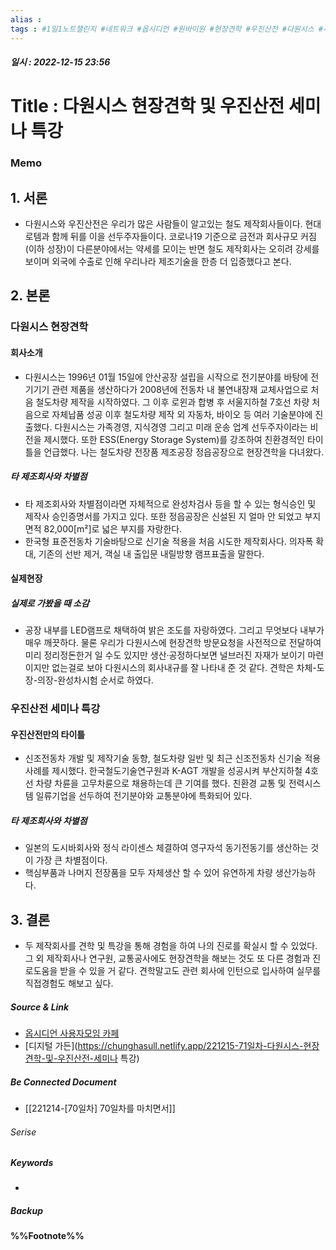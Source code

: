 ```yaml
---
alias : 
tags : #1일1노트챌린지 #네트워크 #옵시디언 #원바이원 #현장견학 #우진산전 #다원시스 #세미나특강
---
```


##### 일시 : 2022-12-15 23:56

# Title : 다원시스 현장견학 및 우진산전 세미나 특강

### Memo

## 1. 서론
- 다원시스와 우진산전은 우리가 많은 사람들이 알고있는 철도 제작회사들이다. 현대로템과 함께 뒤를 이을 선두주자들이다. 코로나19 기준으로 금전과 회사규모 커짐(이하 성장)이 다른분야에서는 약세를 모이는 반면 철도 제작회사는 오히려 강세를 보이며 외국에 수출로 인해 우리나라 제조기술을 한층 더 입증했다고 본다.

## 2. 본론

### 다원시스 현장견학

#### 회사소개
- 다원시스는 1996년 01월 15일에 안산공장 설립을 시작으로 전기분야를 바탕에 전기기기 관련 제품을 생산하다가 2008년에 전동차 내 불연내장재 교체사업으로 처음 철도차량 제작을 시작하였다. 그 이후 로윈과 합병 후 서울지하철 7호선 차량 처음으로 자체납품 성공 이후 철도차량 제작 외 자동차, 바이오 등 여러 기술분야에 진출했다. 다원시스는 가족경영, 지식경영 그리고 미래 운송 업계 선두주자이라는 비전을 제시했다. 또한 ESS(Energy Storage System)를 강조하여 친환경적인 타이틀을 언급했다. 나는 철도차량 전장품 제조공장 정읍공장으로 현장견학을 다녀왔다.

##### 타 제조회사와 차별점
- 타 제조회사와 차별점이라면 자체적으로 완성차검사 등을 할 수 있는 형식승인 및 제작사 승인증명서를 가지고 있다. 또한 정읍공장은 신설된 지 얼마 안 되었고 부지면적 82,000[m²]로 넓은 부지를 자랑한다.
- 한국형 표준전동차 기술바탕으로 신기술 적용을 처음 시도한 제작회사다. 의자폭 확대, 기존의 선반 제거, 객실 내 출입문 내릴방향 램프표출을 말한다.

#### 실제현장

##### 실제로 가봤을 때 소감
- 공장 내부를 LED램프로 채택하여 밝은 조도를 자랑하였다. 그리고 무엇보다 내부가 매우 깨끗하다. 물론 우리가 다원시스에 현장견학 방문요청을 사전적으로 전달하여 미리 정리정돈한거 일 수도 있지만 생산·공정하다보면 널브러진 자재가 보이기 마련이지만 없는걸로 보아 다원시스의 회사내규를 잘 나타내 준 것 같다. 견학은 차체-도장-의장-완성차시험 순서로 하였다.

### 우진산전 세미나 특강

#### 우진산전만의 타이틀
- 신조전동차 개발 및 제작기술 동향, 철도차량 일반 및 최근 신조전동차 신기술 적용사례를 제시했다. 한국철도기술연구원과 K-AGT 개발을 성공시켜 부산지하철 4호선 차량 차륜을 고무차륜으로 채용하는데 큰 기여를 했다. 친환경 교통 및 전력시스템 일류기업을 선두하여 전기분야와 교통분야에 특화되어 있다.

##### 타 제조회사와 차별점
- 일본의 도시바회사와 정식 라이센스 체결하여 영구자석 동기전동기를 생산하는 것이 가장 큰 차별점이다.
- 핵심부품과 나머지 전장품을 모두 자체생산 할 수 있어 유연하게 차량 생산가능하다.

## 3. 결론
- 두 제작회사를 견학 및 특강을 통해 경험을 하여 나의 진로를 확실시 할 수 있었다. 그 외 제작회사나 연구원, 교통공사에도 현장견학을 해보는 것도 또 다른 경험과 진로도움을 받을 수 있을 거 같다. 견학말고도 관련 회사에 인턴으로 입사하여 실무를 직접경험도 해보고 싶다.

##### Source & Link
- [옵시디언 사용자모임 카페](https://cafe.naver.com/obsidianary/2782)
- [디지털 가든](https://chunghasull.netlify.app/221215-71일차-다원시스-현장견학-및-우진산전-세미나 특강)

##### Be Connected Document
- [[221214-[70일차] 70일차를 마치면서]]

###### Serise


##### Keywords
- 

##### Backup


#### %%Footnote%%

[^1]: 
[^2]: 
[^3]: 
[^4]: 
[^5]: 
[^6]: 
[^7]: 
[^8]: 
[^9]: 